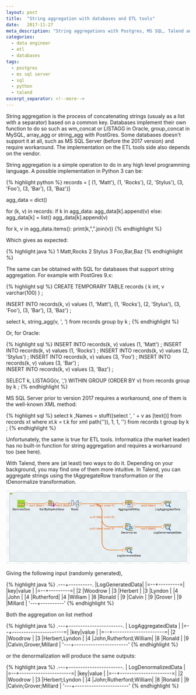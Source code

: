 ```yaml
---
layout: post
title:  "String aggregation with databases and ETL tools"
date:   2017-11-27
meta_description: "String aggregations with Postgres, MS SQL, Talend and Informatica, a naive implementation in Python"
categories: 
  - data engineer
  - etl
  - databases
tags:
  - postgres
  - ms sql server
  - sql
  - python
  - talend
excerpt_separator: <!--more-->
---
```


String aggregation is the process of concatenating strings (usualy as a list with a separator) based on a common key. Databases implement their own function to do so such as wm_concat or LISTAGG in Oracle, group_concat in MySQL, array_agg or string_agg with PostGres. Some databases doesn't support it at all, such as MS SQL Server (before the 2017 version) and require workaround. The implementation on the ETL tools side also depends on the vendor.  

<!--more-->

String aggregation is a simple operation to do in any high level programming language. A possible implementation in Python 3 can be:

{% highlight python %} 
records = [
(1, 'Matt'),
(1, 'Rocks'),
(2, 'Stylus'),
(3, 'Foo'),
(3, 'Bar'),
(3, 'Baz')]

agg_data = dict()

for (k, v) in records:
  if k in agg_data:
    agg_data[k].append(v)
  else:
    agg_data[k] = list()
    agg_data[k].append(v)

for k, v in agg_data.items():
  print(k,",".join(v))
{% endhighlight %}

Which gives as expected:

{% highlight java %} 
1 Matt,Rocks
2 Stylus
3 Foo,Bar,Baz
{% endhighlight %}


The same can be obtained with SQL for databases that support string aggregation. For example with PostGres 9.x:

{% highlight sql %} 
CREATE TEMPORARY TABLE records 
(
  k int,
  v varchar(100)
) ;

INSERT INTO records(k, v)
values
(1, 'Matt'),
(1, 'Rocks'),
(2, 'Stylus'),
(3, 'Foo'),
(3, 'Bar'),
(3, 'Baz') ;

select k, string_agg(v, ', ') from records group by k ;
{% endhighlight %}

Or, for Oracle:

{% highlight sql %} 
INSERT INTO records(k, v) values (1, 'Matt')   ;
INSERT INTO records(k, v) values (1, 'Rocks')  ;
INSERT INTO records(k, v) values (2, 'Stylus') ;
INSERT INTO records(k, v) values (3, 'Foo')    ;
INSERT INTO records(k, v) values (3, 'Bar')    ;  
INSERT INTO records(k, v) values (3, 'Baz')    ;

SELECT 
k, 
LISTAGG(v, ',') WITHIN GROUP (ORDER BY v)
from records
group by k ;
{% endhighlight %}

MS SQL Server prior to version 2017 requires a workaround, one of them is the well-known XML method:

{% highlight sql %} 
select  k
        ,Names = stuff((select ', ' + v as [text()]
        from records xt
        where xt.k = t.k
        for xml path('')), 1, 1, '')
from records t
group by k ;
{% endhighlight %}

Unfortunately, the same is true for ETL tools. Informatica (the market leader) has no built-in function for string aggregation and requires a workaround too (see here).

With Talend, there are (at least) two ways to do it. Depending on your background, you may find one of them more intuitive. In Talend, you can aggregate strings using the tAggregateRow transformation or the tDenormalize transformation. 


![Example of a string aggregation with Talend](/images/string-aggregate/string_aggregate_job_talend.png)


Giving the following input (randomly generated),

{% highlight java %} 
.---+----------.
|LogGeneratedData|
|=--+---------=|
|key|value     |
|=--+---------=|
|2  |Woodrow   |
|3  |Herbert   |
|3  |Lyndon    |
|4  |John      |
|4  |Rutherford|
|4  |William   |
|8  |Ronald    |
|9  |Calvin    |
|9  |Grover    |
|9  |Millard   |
'---+----------'
{% endhighlight %}

Both the aggregation on list method

{% highlight java %} 
.---+-----------------------.
|     LogAggregatedData     |
|=--+----------------------=|
|key|value                  |
|=--+----------------------=|
|2  |Woodrow                |
|3  |Herbert,Lyndon         |
|4  |John,Rutherford,William|
|8  |Ronald                 |
|9  |Calvin,Grover,Millard  |
'---+-----------------------'
{% endhighlight %}

or the denormalization will produce the same outputs:

{% highlight java %} 
.---+-----------------------.
|    LogDenormalizedData    |
|=--+----------------------=|
|key|value                  |
|=--+----------------------=|
|2  |Woodrow                |
|3  |Herbert;Lyndon         |
|4  |John;Rutherford;William|
|8  |Ronald                 |
|9  |Calvin;Grover;Millard  |
'---+-----------------------'
{% endhighlight %}

